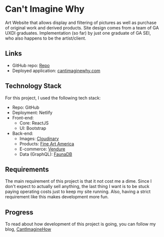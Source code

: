 

# Can't Imagine Why
Art Website that allows display and filtering of pictures as well as purchase of original work and derived products.
Site design comes from a team of GA UXDI graduates. Implementation (so far) by just one graduate of GA SEI, who also happens to be the artist/client.

## Links
* GitHub repo: [Repo](https://github.com/acharliekelly/cantimaginewhy)
* Deployed application: [cantimaginewhy.com](http://cantimaginewhy.com)

## Technology Stack

For this project, I used the following tech stack:
* Repo: GitHub
* Deployment: Netlify
* Front-end: 
  * Core: ReactJS
  * UI: Bootstrap
* Back-end: 
  * Images: [Cloudinary](https://cloudinary.com/)
  * Products: [Fine Art America](https://fineartamerica.com/)
  * E-commerce: [Vendure](https://vendure.io/)
  * Data (GraphQL): [FaunaDB](https://fauna.com/)

## Requirements

The main requirement of this project is that it not cost me a dime. Since I don't expect to actually sell anything, the last thing I want is to be stuck paying operating costs just to keep my site running. Also, having a strict requirement like this makes development more fun.

## Progress

To read about how development of this project is going, you can follow my blog, [CantImagineHow](https://cantimaginehow.blogspot.com)


